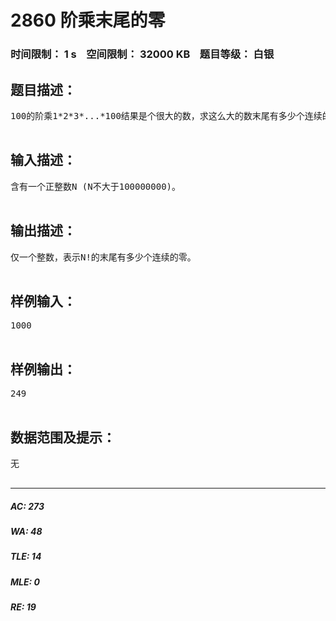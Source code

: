 # 2860 阶乘末尾的零   
### 时间限制： 1 s&nbsp;&nbsp;&nbsp;&nbsp;空间限制： 32000 KB&nbsp;&nbsp;&nbsp;&nbsp;题目等级： 白银  
## 题目描述：  

<pre>
100的阶乘1*2*3*...*100结果是个很大的数，求这么大的数末尾有多少个连续的零。

</pre>
  
  
## 输入描述：  

<pre>
含有一个正整数N (N不大于100000000)。

</pre>
  
  
## 输出描述：  

<pre>
仅一个整数，表示N!的末尾有多少个连续的零。

</pre>
  
  
## 样例输入：  

<pre>
1000

</pre>
  
  
## 样例输出：  

<pre>
249

</pre>
  
  
## 数据范围及提示：  

<pre>
无
 
</pre>
  
  
***  

##### AC: 273  
##### WA: 48  
##### TLE: 14  
##### MLE: 0  
##### RE: 19  
